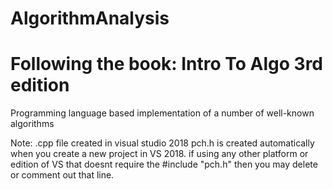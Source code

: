 # AlgorithmAnalysis
# Following the book: Intro To Algo 3rd edition
Programming language based implementation of a number of well-known algorithms 

Note: .cpp file created in visual studio 2018 pch.h is created automatically when you create a new project in VS 2018.
if using any other platform  or edition  of VS that doesnt require the #include "pch.h" then you may delete or comment out that line.
